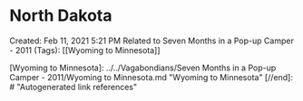 # North Dakota

Created: Feb 11, 2021 5:21 PM
Related to Seven Months in a Pop-up Camper - 2011 (Tags): [[Wyoming to Minnesota]]

[//begin]: # "Autogenerated link references for markdown compatibility"
[Wyoming to Minnesota]: ../../Vagabondians/Seven Months in a Pop-up Camper - 2011/Wyoming to Minnesota.md "Wyoming to Minnesota"
[//end]: # "Autogenerated link references"